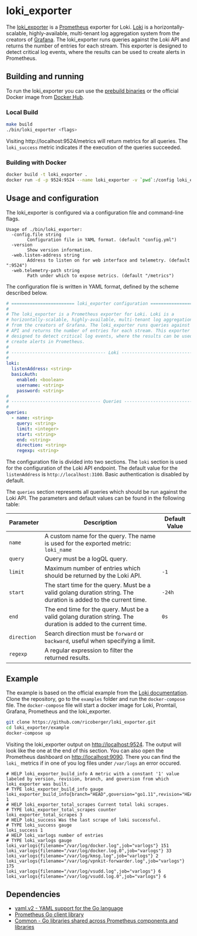 # loki_exporter

The [loki_exporter](https://github.com/ricoberger/loki_exporter) is a [Prometheus](https://prometheus.io) exporter for Loki. [Loki](https://github.com/grafana/loki) is a horizontally-scalable, highly-available, multi-tenant log aggregation system from the creators of [Grafana](https://grafana.com). The loki_exporter runs queries against the Loki API and returns the number of entries for each stream. This exporter is designed to detect critical log events, where the results can be used to create alerts in Prometheus.

## Building and running

To run the loki_exporter you can use the [prebuild binaries](https://github.com/ricoberger/loki_exporter/releases) or the official Docker image from [Docker Hub](https://hub.docker.com/r/ricoberger/loki_exporter).

### Local Build

```sh
make build
./bin/loki_exporter <flags>
```

Visiting http://localhost:9524/metrics will return metrics for all queries. The `loki_success` metric indicates if the execution of the queries succeeded.

### Building with Docker

```sh
docker build -t loki_exporter .
docker run -d -p 9524:9524 --name loki_exporter -v `pwd`:/config loki_exporter --config.file=/config/config.yml
```

## Usage and configuration

The loki_exporter is configured via a configuration file and command-line flags.

```
Usage of ./bin/loki_exporter:
  -config.file string
    	Configuration file in YAML format. (default "config.yml")
  -version
    	Show version information.
  -web.listen-address string
    	Address to listen on for web interface and telemetry. (default ":9524")
  -web.telemetry-path string
    	Path under which to expose metrics. (default "/metrics")
```

The configuration file is written in YAML format, defined by the scheme described below.

```yaml
# ======================== loki_exporter configuration =========================
#
# The loki_exporter is a Prometheus exporter for Loki. Loki is a
# horizontally-scalable, highly-available, multi-tenant log aggregation system
# from the creators of Grafana. The loki_exporter runs queries against the Loki
# API and returns the number of entries for each stream. This exporter is
# designed to detect critical log events, where the results can be used to
# create alerts in Prometheus.
#
# ------------------------------------ Loki ------------------------------------
#
loki:
  listenAddress: <string>
  basicAuth:
    enabled: <boolean>
    username: <string>
    password: <string>
#
# ---------------------------------- Queries -----------------------------------
#
queries:
  - name: <string>
    query: <string>
    limit: <integer>
    start: <string>
    end: <string>
    direction: <string>
    regexp: <string>
```

The configuration file is divided into two sections. The `loki` section is used for the configuration of the Loki API endpoint. The default value for the `listenAddress` is `http://localhost:3100`. Basic authentication is disabled by default.

The `queries` section represents all queries which should be run against the Loki API. The parameters and default values can be found in the following table:

| Parameter | Description | Default Value |
| --------- | ----------- | ------------- |
| `name` | A custom name for the query. The name is used for the exported metric: `loki_name` | |
| `query` | Query must be a logQL query. | |
| `limit` | Maximum number of entries which should be returned by the Loki API. | `-1` |
| `start` | The start time for the query. Must be a valid golang duration string. The duration is added to the current time. | `-24h` |
| `end` | The end time for the query. Must be a valid golang duration string. The duration is added to the current time. | `0s` |
| `direction` | Search direction must be `forward` or `backward`, useful when specifying a limit. | |
| `regexp` | A regular expression to filter the returned results. | |

## Example

The example is based on the official example from the [Loki documentation](https://github.com/grafana/loki). Clone the repository, go to the `examples` folder and run the `docker-compose` file. The `docker-compose` file will start a docker image for Loki, Promtail, Grafana, Prometheus and the loki_exporter.

```sh
git clone https://github.com/ricoberger/loki_exporter.git
cd loki_exporter/example
docker-compose up
```

Visiting the loki_exporter output on [http://localhost:9524](http://localhost:9524). The output will look like the one at the end of this section. You can also open the Prometheus dashboard on [http://localhost:9090](http://localhost:9090). There you can find the `loki_` metrics if in one of you log files under `/var/logs` an error occured.

```
# HELP loki_exporter_build_info A metric with a constant '1' value labeled by version, revision, branch, and goversion from which loki_exporter was built.
# TYPE loki_exporter_build_info gauge
loki_exporter_build_info{branch="HEAD",goversion="go1.11",revision="HEAD",version=""} 1
# HELP loki_exporter_total_scrapes Current total loki scrapes.
# TYPE loki_exporter_total_scrapes counter
loki_exporter_total_scrapes 3
# HELP loki_success Was the last scrape of loki successful.
# TYPE loki_success gauge
loki_success 1
# HELP loki_varlogs number of entries
# TYPE loki_varlogs gauge
loki_varlogs{filename="/var/log/docker.log",job="varlogs"} 151
loki_varlogs{filename="/var/log/docker.log.0",job="varlogs"} 33
loki_varlogs{filename="/var/log/kmsg.log",job="varlogs"} 2
loki_varlogs{filename="/var/log/vpnkit-forwarder.log",job="varlogs"} 175
loki_varlogs{filename="/var/log/vsudd.log",job="varlogs"} 6
loki_varlogs{filename="/var/log/vsudd.log.0",job="varlogs"} 6
```

## Dependencies

- [yaml.v2 - YAML support for the Go language](gopkg.in/yaml.v2)
- [Prometheus Go client library](github.com/prometheus/client_golang)
- [Common - Go libraries shared across Prometheus components and libraries](github.com/prometheus/common)

